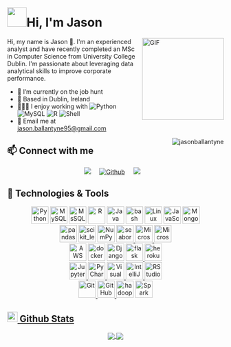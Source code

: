 <!--    Introduction   -->

<h1 align="left"><img src="https://github.com/TheDudeThatCode/TheDudeThatCode/blob/master/Assets/Developer.gif" width="45px">Hi, I'm Jason</h1>

<img align="right" alt="GIF" src="https://media.giphy.com/media/RLtLOG7bANqVjJZJEW/giphy.gif" height="190" />
<p allign = "justify">Hi, my name is Jason 👋. I'm an experienced analyst and have recently completed an MSc in Computer Science from University College Dublin. I'm passionate about leveraging data analytical skills to improve corporate performance.</p>

- 🏢 I’m currently on the job hunt
- 📍 Based in Dublin, Ireland 
- 👩🏻‍💻 I enjoy working with ![Python](https://img.shields.io/badge/-Python-8fcfd1?style=plastic&logo=Python)
![MySQL](https://img.shields.io/badge/-MySQL-black?style=plastic&logo=mysql)
![R](https://img.shields.io/badge/-R-276DC3?style=plastic&logo=R&logoColor=white)
![Shell](https://img.shields.io/badge/-Shell-blasck?style=plastic&logo=Shell)
- 📨 Email me at jason.ballantyne95@gmail.com

<img align="right" src="https://komarev.com/ghpvc/?username=jasonballantyne&label=Profile%20views&color=1A5276&style=flat" alt="jasonballantyne" />
<!--
Use this when updating with repos
<a href="https://github.com/alwinw?tab=repositories&language=r" target="_blank"><img alt="R" src="https://img.shields.io/badge/-R-276DC3?style=flat-square&logo=R&logoColor=white"></a>
-->

<!--    Socials   -->
<h2  align="left">📫 Connect with me</h2>
<p align="center">
  <a target="_blank"href="https://www.linkedin.com/in/jason-ballantyne/"><img src="https://img.shields.io/badge/linkedin-%230077B5.svg?&style=for-the-badge&logo=linkedin&logoColor=white" /></a>&nbsp;&nbsp;&nbsp;&nbsp;
  <a href="https://github.com/JasonBallantyne" target="_blank"><img alt="Github" src="https://img.shields.io/badge/GitHub-%2312100E.svg?&style=for-the-badge&logo=Github&logoColor=white" /></a>&nbsp;&nbsp;&nbsp;&nbsp;
  <a href="mailto:jason.ballantyne95@gmail.com"><img src="https://img.shields.io/badge/gmail-%23D14836.svg?&style=for-the-badge&logo=gmail&logoColor=white" /></a>&nbsp;&nbsp;&nbsp;&nbsp;
</p>

<!--    Technology, Tools & IDEs   -->
<h2  align="left">🔧 Technologies & Tools</h2>
<p align="center">
<a href="https://github.com/JasonBallantyne/NaiveBayesFromScratch" title="Python"><img src="https://github.com/get-icon/geticon/raw/master/icons/python.svg" alt="Python" width="40px" height="40px"></a>
<a href="https://github.com/JasonBallantyne/HospitalDatabase" title="MySQL"><img src="https://github.com/get-icon/geticon/raw/master/icons/mysql.svg" alt="MySQL" width="40px" height="40px"></a>
<a href="https://github.com/JasonBallantyne/DatabaseDesign" title="MSSQL"> <img src="https://www.svgrepo.com/show/303229/microsoft-sql-server-logo.svg" alt="MsSQL" width="40px" height="40px"></a>
<a href="https://github.com/JasonBallantyne/IrishCrimeAnalysis" title="R"><img src="https://github.com/get-icon/geticon/raw/master/icons/r-lang.svg" alt="R" width="40px" height="40px"></a>
<a href="https://github.com/JasonBallantyne/SimpleGamesSystem" title="Java"><img src="https://github.com/get-icon/geticon/raw/master/icons/java.svg" alt="Java" width="40px" height="40px"></a>
<a href="https://github.com/JasonBallantyne/SocialMediaSystem" title="Bash"> <img src="https://github.com/get-icon/geticon/blob/master/icons/bash.svg" alt="bash" width="40px" height="40px"></a>
<a href="https://github.com/JasonBallantyne/Multiprocessing" title="Linux"><img src="https://github.com/get-icon/geticon/blob/master/icons/linux-tux.svg" alt="Linux" width="40px" height="40px"></a>
<a href="https://github.com/JasonBallantyne/JavaScript_JSON" title="JavaScript"><img src="https://github.com/get-icon/geticon/raw/master/icons/javascript.svg" alt="JavaScript" width="40px" height="40px"/></a>
<a href="https://github.com/JasonBallantyne/BigDataStack" title="MongoDB"><img src="https://github.com/get-icon/geticon/raw/master/icons/mongodb-icon.svg" alt="MongoDB" width="40px" height="40px"/></a>
<br>
<a href="https://github.com/JasonBallantyne/DataAnalytics_Prep" title="Pandas"><img src="https://github.com/get-icon/geticon/raw/master/icons/pandas-icon.svg" alt="pandas" width="40px" height="40px"></a>
<a href="https://github.com/JasonBallantyne/DataAnalytics_PredictiveModels" title="Scikit-learn"> <img src="https://upload.wikimedia.org/wikipedia/commons/0/05/Scikit_learn_logo_small.svg" alt="scikit_learn" width="40px" height="40px"/></a>
<a href="https://github.com/JasonBallantyne/DataAnalytics_Prep" title="NumPy"><img src="https://github.com/get-icon/geticon/raw/master/icons/numpy-icon.svg" alt="NumPy" width="40px" height="40px"/></a>
<a href="https://github.com/JasonBallantyne/BestBus/tree/main/data_analytics" title="Seaborn"> <img src="https://seaborn.pydata.org/_images/logo-mark-lightbg.svg" alt="seaborn" width="40px" height="40px"/> </a>
<a href="https://github.com/JasonBallantyne/NaiveBayesFromScratch" title="Excel"><img src="https://github.com/get-icon/geticon/blob/master/icons/microsoft-office-excel.svg" alt="Microsoft Excel" width="40px" height="40px"/>
<a href="https://drive.google.com/drive/u/0/folders/10htbHRMTDLY76zoh1YZmreiPezmFZtgy" title="Powerpoint"><img src="https://github.com/get-icon/geticon/blob/master/icons/microsoft-office-powerpoint.svg" alt="Microsoft Powerpoint" width="40px" height="40px"/>
<br>
<a href="https://github.com/JasonBallantyne/wheelieGood" title="AWS"><img src="https://github.com/get-icon/geticon/raw/master/icons/aws.svg" alt="AWS" width="40px" height="40px"></a>
<a href="https://github.com/JasonBallantyne/BestBus" title="Docker"><img src="https://github.com/get-icon/geticon/raw/master/icons/docker-icon.svg" alt="docker" width="40px" height="40px"></a>
<a href="https://github.com/JasonBallantyne/BestBus" title="Django"><img src="https://github.com/get-icon/geticon/raw/master/icons/django.svg" alt="Django" width="40px" height="40px"></a>
<a href="https://github.com/JasonBallantyne/wheelieGood" title="Flask"> <img src="https://www.vectorlogo.zone/logos/pocoo_flask/pocoo_flask-icon.svg" alt="flask" width="40px" height="40px"/> </a>
<a href="https://github.com/JasonBallantyne/BestBus" title="Heroku"> <img src="https://www.vectorlogo.zone/logos/heroku/heroku-icon.svg" alt="heroku" width="40px" height="40px"/></a>
<br>
<a href="https://github.com/JasonBallantyne/DataAnalytics_PredictiveModels" title="Jupyter"><img src="https://github.com/get-icon/geticon/blob/master/icons/jupyter.svg" alt="Jupyter" width="40px" height="40px"/>
<a href="https://github.com/JasonBallantyne/BinaryEncoding" title="PyCharm"><img src="https://confluence.jetbrains.com/download/attachments/10422155/PYH?version=2&modificationDate=1449750902000&api=v2" alt="PyCharm" width="40px" height="40px"/>
<a href="https://github.com/JasonBallantyne/BigDataStack" title="Visual Studio Code"><img src="https://github.com/get-icon/geticon/raw/master/icons/visual-studio-code.svg" alt="Visual Studio Code" width="40px" height="40px"/>
<a href="https://github.com/JasonBallantyne/SimpleGamesSystem" title="IntelliJ"><img src="https://github.com/get-icon/geticon/blob/master/icons/intellij-idea.svg" alt="IntelliJ" width="40px" height="40px"/>
<a href="https://github.com/JasonBallantyne/EurostatCrime2019Analysis" title="RStudio"><img src="https://upload.wikimedia.org/wikipedia/commons/thumb/7/7d/Antu_rstudio.svg/1200px-Antu_rstudio.svg.png" alt="RStudio" width="40px" height="40px"/>
<br>
<a href="https://github.com/JasonBallantyne" title="Git"><img src="https://github.com/get-icon/geticon/raw/master/icons/git-icon.svg" alt="Git" width="40px" height="40px"/> </a>
<a href="https://github.com/JasonBallantyne" title="GitHub"><img src="https://github.com/get-icon/geticon/blob/master/icons/github-icon.svg" alt="GitHub" width="40px" height="40px"/> </a>
<a href="https://github.com/JasonBallantyne/BigDataStack" title="Hadoop"> <img src="https://www.vectorlogo.zone/logos/apache_hadoop/apache_hadoop-icon.svg" alt="hadoop" width="40px" height="40px"/></a>
<a href="https://github.com/JasonBallantyne/BigDataStack" title="Spark"><img src="https://github.com/valohai/ml-logos/blob/master/spark.svg" alt="Spark" width="40px" height="40px"/>      
</p> 

<!--    Github Stats   -->
<h2 align="left"> <img src="https://media.giphy.com/media/du3J3cXyzhj75IOgvA/giphy.gif" width="24">  Github Stats</h2>

<p align="center">
<a href="https://github.com/anuraghazra/github-readme-stats">
  <img align="center" src="https://github-readme-stats.vercel.app/api/top-langs/?username=JasonBallantyne&theme=github_dark&layout=compact&langs_count=4&hide=html" />
</a>
<a href="https://github.com/anuraghazra/convoychat">
  <img align="center" src="https://github-readme-stats.vercel.app/api?username=JasonBallantyne&show_icons=true&theme=github_dark&include_all_commits=true&count_private=true&hide=issues&hide_rank=true" />
</a>
</p> 

